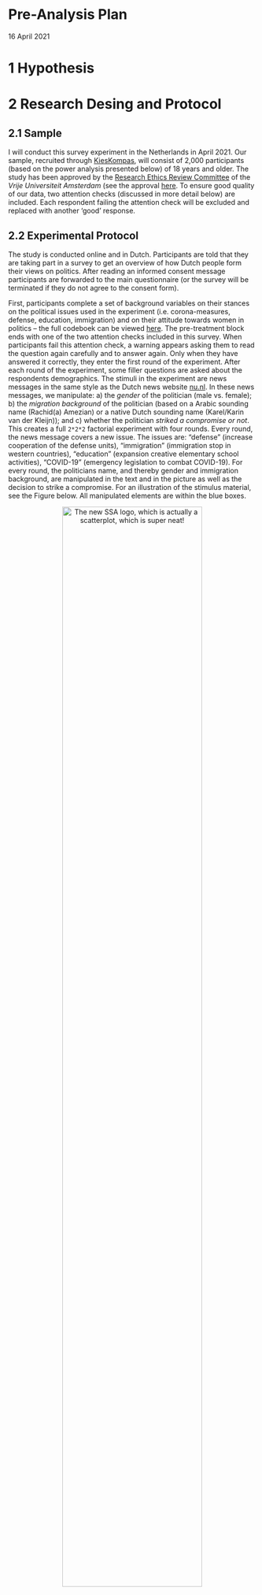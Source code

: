 Pre-Analysis Plan
================
16 April 2021





# 1 Hypothesis

# 2 Research Desing and Protocol

## 2.1 Sample

I will conduct this survey experiment in the Netherlands in April 2021.
Our sample, recruited through
[KiesKompas](https://www.kieskompas.nl/en/), will consist of 2,000
participants (based on the power analysis presented below) of 18 years
and older. The study has been approved by the [Research Ethics Review
Committee](https://fsw.vu.nl/nl/onderzoek/research-ethics-review/index.aspx)
of the *Vrije Universiteit Amsterdam* (see the approval
[here](../EthicalApproval.pdf). To ensure good quality of our data, two
attention checks (discussed in more detail below) are included. Each
respondent failing the attention check will be excluded and replaced
with another ‘good’ response.

## 2.2 Experimental Protocol

The study is conducted online and in Dutch. Participants are told that
they are taking part in a survey to get an overview of how Dutch people
form their views on politics. After reading an informed consent message
participants are forwarded to the main questionnaire (or the survey will
be terminated if they do not agree to the consent form).

First, participants complete a set of background variables on their
stances on the political issues used in the experiment
(i.e. corona-measures, defense, education, immigration) and on their
attitude towards women in politics – the full codeboek can be viewed
[here](#). The pre-treatment block ends with one of the two attention
checks included in this survey. When participants fail this attention
check, a warning appears asking them to read the question again
carefully and to answer again. Only when they have answered it
correctly, they enter the first round of the experiment. After each
round of the experiment, some filler questions are asked about the
respondents demographics. The stimuli in the experiment are news
messages in the same style as the Dutch news website
[nu.nl](https://www.nu.nl/). In these news messages, we manipulate: a)
the *gender* of the politician (male vs. female); b) the *migration
background* of the politician (based on a Arabic sounding name
(Rachid(a) Amezian) or a native Dutch sounding name (Karel/Karin van der
Kleijn)); and c) whether the politician *striked a compromise or not*.
This creates a full `2*2*2` factorial experiment with four rounds. Every
round, the news message covers a new issue. The issues are: “defense”
(increase cooperation of the defense units), “immigration” (immigration
stop in western countries), “education” (expansion creative elementary
school activities), “COVID-19” (emergency legislation to combat
COVID-19). For every round, the politicians name, and thereby gender and
immigration background, are manipulated in the text and in the picture
as well as the decision to strike a compromise. For an illustration of
the stimulus material, see the Figure below. All manipulated elements
are within the blue
boxes.

<div class="figure" style="text-align: center">

<img src="/Users/marikenvandervelden/Dropbox/Papers/compromise-punish/docs/pap/FMPdefensie_annotated.png" alt="The new SSA logo, which is actually a scatterplot, which is super neat!" width="75%" />

<p class="caption">

The new SSA logo, which is actually a scatterplot, which is super neat\!

</p>

</div>

The text of the treatment is a Dutch translation of the stimulus
material developed by Bauer, Yong, and Krupnikov (2017). The authors
have pre-tested the text of the stimuli material several times (see the
Web Appendix of Bauer, Yong, and Krupnikov 2017). The photo’s of their
stimuli material can unfortunately not be used, because a) Bauer, Yong,
and Krupnikov (2017) only investigate the difference between men and
women politicians, using solely photo’’s of caucasians; and b) the
American flag was present in their material. Instead, I have used
photo’s from local politicians of the city of The Hague that are not
know to the general public. The men politicians are in real life
representatives of the [liberal-progressive party
D66](https://www.denhaag.nl/nl/bestuur-en-organisatie/gemeenteraad/raadsleden-en-fractievertegenwoordigers/boutkabout-a.-abid-fractievertegenwoordiger-d66.htm)
(man with immigrant background) and of the [christian democratic party
CDA](https://www.denhaag.nl/nl/bestuur-en-organisatie/gemeenteraad/raadsleden-en-fractievertegenwoordigers/groot-de-d.p.-daniel-fractievertegenwoordiger-cda.htm)
(man without immigrant background). The women politicians are in real
life representatives of a [right-wing populist party *Hart voor Deen
Haag/ Groep de
Mos*](https://www.denhaag.nl/nl/bestuur-en-organisatie/gemeenteraad/raadsleden-en-fractievertegenwoordigers/davituliani-n.-nino-raadslid-hart-voor-den-haaggroep-de-mos.htm)
(woman with migration background) and of the [social democratic party
PvdA](https://www.denhaag.nl/nl/bestuur-en-organisatie/gemeenteraad/raadsleden-en-fractievertegenwoordigers/holman-j.-janneke-raadslid-pvda.htm)
(woman without immigrant background). Thereby we have a spread over the
ideological different parties present in Dutch politics. The names for
the politicians without immigration background are *Karel* (man) and
*Karin* (woman) *van der Kleijn*, which are typical native Dutch names.
For the politicians with an immigration background, we picked *Rachid*
(man) and *Rachida* (woman) *Amezian*.

## 2.3 Power Analysis

As detailed in [Section 4](#analysis), I conduct an OLS regression
within a multiverse approach (Simonsohn, Simmons, and Nelson
2019,@steegen2016increasing) using the four post-treatment questions on
the politician’s a) leadership evaluaton (scale); b) general
favorability; c) representative quality; and d) career perspective as
dependent variable and the three manipulations (gender, migration
background and whether or not the politician is willing to strike a
compromise ) as independent variables. Each hypothesis is tested
separately for all four issues.

We will test each hypothesis separately for all four issues. We used the
R package “DeclareDesign” (Blair et al., 2019) for our power analysis 1,
assuming a small effect of b= 0.2 (Figure 2, yellow line). As our
hypotheses are directional, we will run one-tailed tests with an alpha
of .05. Our power analysis shows that testing hypotheses 1 (a, b and c)
and 3 (a and b), requires a sample size of 1,200 participants (x-axis)
to reach power of 0.95 (black dashed line, Figure 2, panel A). Note that
if the effect size b is bigger then .2 { i.e., .3, .4, .5 or .6 {
smaller sample sizes are sufficient to reach power of 0.95. To test
Hypotheses 2 (Anger frame) and 4 (Anxiety Frame), we can detect a small
effect b = 0.2 (yellow line) with a power of .8 (gray dashed line) and a
one-tailed test of signficance at alpha .05 with a sample of 1,500
participants (Figure 2, Panel B). At 1,800 participants, with a small
effect and one-tailed test of significance at .05, we reach power of
.88. A sample of 1.800 participants therefore gives us suficient power
to test Hypotheses 1 and 3 but a probability of 12% for a Type II error
remains when testing Hypotheses 2 and 4. We will therefore test
Hypotheses 2 and 4 first by issue and second, by pooling our data across
issues. This will give us sufficient power to test H2 and 4.

# 3 Measures

## 3.1 Dependent Variables

## 3.2 Control Variables

## 3.3 Attention Checks

## 3.4 Exclusion Criteria

# 4 Analysis

## 4.1 Hypothesis 1

## 4.2 Hypothesis 2

## 4.3 Hypothesis 3

# 5 Stimulus Material

<div id="refs" class="references">

<div id="ref-bauer2017punished">

Bauer, Nichole M, Laurel Harbridge Yong, and Yanna Krupnikov. 2017. “Who
Is Punished? Conditions Affecting Voter Evaluations of Legislators Who
Do Not Compromise.” *Political Behavior* 39 (2). Springer: 279–300.
<https://doi.org/10.1007/s11109-016-9356-6>.

</div>

<div id="ref-simonsohn2019specification">

Simonsohn, Uri, Joseph P Simmons, and Leif D Nelson. 2019.
“Specification Curve: Descriptive and Inferential Statistics on All
Reasonable Specifications.” *Available at SSRN 2694998*.
<https://doi.org/10.2139/ssrn.2694998>.

</div>

<div id="ref-steegen2016increasing">

Steegen, Sara, Francis Tuerlinckx, Andrew Gelman, and Wolf Vanpaemel.
2016. “Increasing Transparency Through a Multiverse Analysis.”
*Perspectives on Psychological Science* 11 (5). Sage Publications Sage
CA: Los Angeles, CA: 702–12. <https://doi.org/10.1177/1745691616658637>.

</div>

</div>
